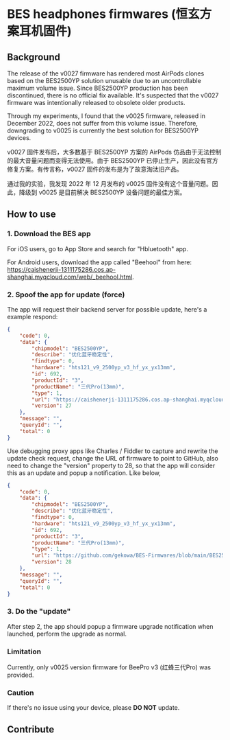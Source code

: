 # BES headphones firmwares (恒玄方案耳机固件)

## Background

The release of the v0027 firmware has rendered most AirPods clones based on the BES2500YP solution unusable due to an uncontrollable maximum volume issue. Since BES2500YP production has been discontinued, there is no official fix available. It's suspected that the v0027 firmware was intentionally released to obsolete older products.

Through my experiments, I found that the v0025 firmware, released in December 2022, does not suffer from this volume issue. Therefore, downgrading to v0025 is currently the best solution for BES2500YP devices.

v0027 固件发布后，大多数基于 BES2500YP 方案的 AirPods 仿品由于无法控制的最大音量问题而变得无法使用。由于 BES2500YP 已停止生产，因此没有官方修复方案。有传言称，v0027 固件的发布是为了故意淘汰旧产品。

通过我的实验，我发现 2022 年 12 月发布的 v0025 固件没有这个音量问题。因此，降级到 v0025 是目前解决 BES2500YP 设备问题的最佳方案。

## How to use

### 1. Download the BES app

For iOS users, go to App Store and search for "Hbluetooth" app.

For Android users, download the app called "Beehool" from here: https://caishenerji-1311175286.cos.ap-shanghai.myqcloud.com/web/_beehool.html.

### 2. Spoof the app for update (force)

The app will request their backend server for possible update, here's a example respond: 

```json
{
	"code": 0,
	"data": {
		"chipmodel": "BES2500YP",
		"describe": "优化蓝牙稳定性",
		"findtype": 0,
		"hardware": "hts121_v9_2500yp_v3_hf_yx_yx13mm",
		"id": 692,
		"productId": "3",
		"productName": "三代Pro(13mm)",
		"type": 1,
		"url": "https://caishenerji-1311175286.cos.ap-shanghai.myqcloud.com/ota/bin/2024-07-20/hts121_v9_2500yp_v3_hf_yx_yx13mm_SVN64707_V0027.bin",
		"version": 27
	},
	"message": "",
	"queryId": "",
	"total": 0
}
```
Use debugging proxy apps like Charles / Fiddler to capture and rewrite the update check request, change the URL of firmware to point to GitHub, also need to change the "version" property to 28, so that the app will consider this as an update and popup a notification. Like below,


```json
{
	"code": 0,
	"data": {
		"chipmodel": "BES2500YP",
		"describe": "优化蓝牙稳定性",
		"findtype": 0,
		"hardware": "hts121_v9_2500yp_v3_hf_yx_yx13mm",
		"id": 692,
		"productId": "3",
		"productName": "三代Pro(13mm)",
		"type": 1,
		"url": "https://github.com/gekowa/BES-Firmwares/blob/main/BES2500YP/BeePro-v3/hts121_v9_2500yp_v3_hf_yx_yx13mm_SVN63758_V0025.bin?raw=true",
		"version": 28
	},
	"message": "",
	"queryId": "",
	"total": 0
}
```

### 3. Do the "update"

After step 2, the app should popup a firmware upgrade notification when launched, perform the upgrade as normal.

### Limitation

Currently, only v0025 version firmware for BeePro v3 (红蜂三代Pro) was provided.

### Caution

If there's no issue using your device, please **DO NOT** update.

## Contribute
